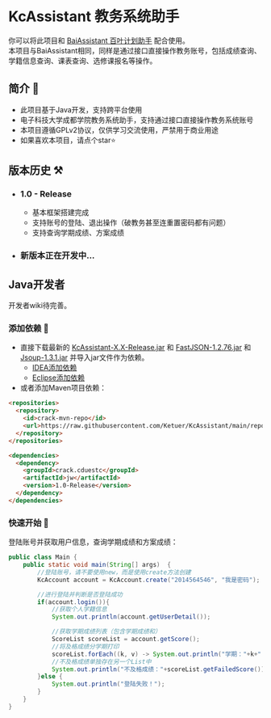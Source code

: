 # KcAssistant 教务系统助手
你可以将此项目和 [BaiAssistant 百叶计划助手](https://github.com/Ketuer/BaiAssistant) 配合使用。</br>
本项目与BaiAssistant相同，同样是通过接口直接操作教务账号，包括成绩查询、学籍信息查询、课表查询、选修课报名等操作。</br>

## 简介 🍎
* 此项目基于Java开发，支持跨平台使用
* 电子科技大学成都学院教务系统助手，支持通过接口直接操作教务系统账号
* 本项目遵循GPLv2协议，仅供学习交流使用，严禁用于商业用途
* 如果喜欢本项目，请点个star⭐️

## 版本历史 ⚒
* ### 1.0 - Release
    * 基本框架搭建完成
    * 支持账号的登陆、退出操作（破教务甚至连重置密码都有问题）
    * 支持查询学期成绩、方案成绩
* ### 新版本正在开发中...

## Java开发者
开发者wiki待完善。

### 添加依赖 🔮
* 直接下载最新的 [KcAssistant-X.X-Release.jar](https://github.com/Ketuer/KcAssistant/releases/) 和 [FastJSON-1.2.76.jar](https://repo1.maven.org/maven2/com/alibaba/fastjson/1.2.76/fastjson-1.2.76.jar) 和 [Jsoup-1.3.1.jar](https://repo1.maven.org/maven2/org/jsoup/jsoup/1.13.1/jsoup-1.13.1.jar) 并导入jar文件作为依赖。
    * [IDEA添加依赖](https://jingyan.baidu.com/article/e2284b2bb82806e2e6118dbf.html)
    * [Eclipse添加依赖](https://jingyan.baidu.com/article/db55b609aa8b1e4ba20a2f4b.html) 
* 或者添加Maven项目依赖：
```html
<repositories>
  <repository>
    <id>crack-mvn-repo</id>
    <url>https://raw.githubusercontent.com/Ketuer/KcAssistant/main/repo</url>
  </repository>
</repositories>

<dependencies>
  <dependency>
    <groupId>crack.cduestc</groupId>
    <artifactId>jw</artifactId>
    <version>1.0-Release</version>
  </dependency>
</dependencies>
```

### 快速开始 🔫
登陆账号并获取用户信息，查询学期成绩和方案成绩：
```java
public class Main {
    public static void main(String[] args)  {
        //登陆账号，请不要使用new，而是使用create方法创建
        KcAccount account = KcAccount.create("2014564546", "我是密码");

        //进行登陆并判断是否登陆成功
        if(account.login()){
            //获取个人学籍信息
            System.out.println(account.getUserDetail());

            //获取学期成绩列表（包含学期成绩和）
            ScoreList scoreList = account.getScore();
            //将及格成绩分学期打印
            scoreList.forEach((k, v) -> System.out.println("学期："+k+" -> 成绩列表："+v));
            //不及格成绩单独存在另一个List中
            System.out.println("不及格成绩："+scoreList.getFailedScore());
        }else {
            System.out.println("登陆失败！");
        }
    }
}
```
